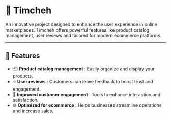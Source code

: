 # 🛒 Timcheh

An innovative project designed to enhance the user experience in online marketplaces. Timcheh offers powerful features like product catalog management, user reviews and tailored for modern ecommerce platforms.

---

## 🚀 Features  
- 📦 **Product catalog management** : Easily organize and display your products.  
- ⭐ **User reviews** : Customers can leave feedback to boost trust and engagement.  
- 💬 **Improved customer engagement** : Tools to enhance interaction and satisfaction.  
- 🌐 **Optimized for ecommerce** : Helps businesses streamline operations and increase sales.  
